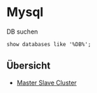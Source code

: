 # Mysql

DB suchen

`show databases like '%DB%';`

## Übersicht

* [Master Slave Cluster](../mysql-cluster-ms)